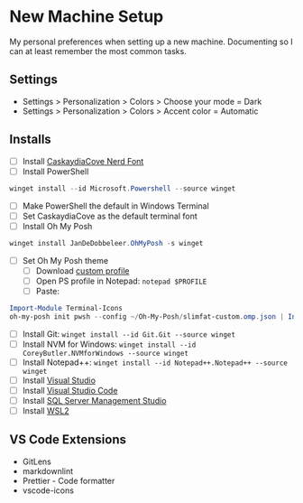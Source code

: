 # New Machine Setup

My personal preferences when setting up a new machine. Documenting so I can at least remember the most common tasks.

## Settings

- Settings > Personalization > Colors > Choose your mode = Dark
- Settings > Personalization > Colors > Accent color = Automatic

## Installs

- [ ] Install [CaskaydiaCove Nerd Font](https://www.nerdfonts.com/font-downloads)
- [ ] Install PowerShell

```PowerShell
winget install --id Microsoft.Powershell --source winget
```

- [ ] Make PowerShell the default in Windows Terminal
- [ ] Set CaskaydiaCove as the default terminal font
- [ ] Install Oh My Posh

```PowerShell
winget install JanDeDobbeleer.OhMyPosh -s winget
```

- [ ] Set Oh My Posh theme
  - [ ] Download [custom profile](https://gist.github.com/manningli/322d8fee07dc364cb2068ccf82b695de)
  - [ ] Open PS profile in Notepad: `notepad $PROFILE`
  - [ ] Paste:

```PowerShell
Import-Module Terminal-Icons
oh-my-posh init pwsh --config ~/Oh-My-Posh/slimfat-custom.omp.json | Invoke-Expression
```

- [ ] Install Git: `winget install --id Git.Git --source winget`
- [ ] Install NVM for Windows: `winget install --id CoreyButler.NVMforWindows --source winget`
- [ ] Install Notepad++: `winget install --id Notepad++.Notepad++ --source winget`
- [ ] Install [Visual Studio](https://visualstudio.microsoft.com/downloads/)
- [ ] Install [Visual Studio Code](https://code.visualstudio.com/download)
- [ ] Install [SQL Server Management Studio](https://learn.microsoft.com/en-us/sql/ssms/download-sql-server-management-studio-ssms?view=sql-server-ver16#download-ssms)
- [ ] Install [WSL2](https://learn.microsoft.com/en-us/windows/wsl/install)

## VS Code Extensions

- GitLens
- markdownlint
- Prettier - Code formatter
- vscode-icons
